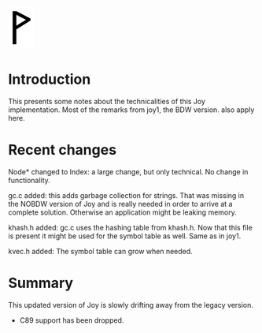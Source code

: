  ![](Wynn.PNG)
==============

Introduction
============

This presents some notes about the technicalities of this Joy implementation.
Most of the remarks from joy1, the BDW version. also apply here.

Recent changes
==============

Node* changed to Index: a large change, but only technical. No change in
functionality.

gc.c added: this adds garbage collection for strings. That was missing in the
NOBDW version of Joy and is really needed in order to arrive at a complete
solution. Otherwise an application might be leaking memory.

khash.h added: gc.c uses the hashing table from khash.h. Now that this file is
present it might be used for the symbol table as well. Same as in joy1.

kvec.h added: The symbol table can grow when needed.

Summary
=======

This updated version of Joy is slowly drifting away from the legacy version.

- C89 support has been dropped.
